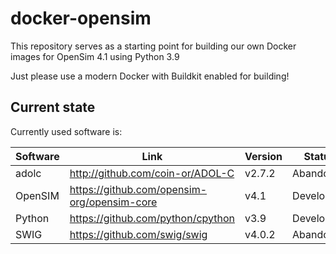 # docker-opensim

This repository serves as a starting point for building
our own Docker images for OpenSim 4.1 using Python 3.9

Just please use a modern Docker with Buildkit enabled for building!

## Current state

Currently used software is:

| Software  | Link                                             | Version | Status    |
|-----------|--------------------------------------------------|---------|-----------|
| adolc     | http://github.com/coin-or/ADOL-C                 | v2.7.2  | Abandoned |
| OpenSIM   | https://github.com/opensim-org/opensim-core      | v4.1    | Developed |
| Python    | https://github.com/python/cpython                | v3.9    | Developed |
| SWIG      | https://github.com/swig/swig                     | v4.0.2  | Abandoned |
